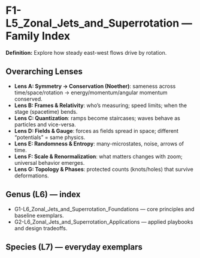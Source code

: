 # F1-L5_Zonal_Jets_and_Superrotation — Family Index
**Definition:** Explore how steady east-west flows drive by rotation.

## Overarching Lenses

- **Lens A: Symmetry -> Conservation (Noether)**: sameness across time/space/rotation → energy/momentum/angular momentum conserved.
- **Lens B: Frames & Relativity**: who’s measuring; speed limits; when the stage (spacetime) bends.
- **Lens C: Quantization**: ramps become staircases; waves behave as particles and vice-versa.
- **Lens D: Fields & Gauge**: forces as fields spread in space; different “potentials” = same physics.
- **Lens E: Randomness & Entropy**: many-microstates, noise, arrows of time.
- **Lens F: Scale & Renormalization**: what matters changes with zoom; universal behavior emerges.
- **Lens G: Topology & Phases**: protected counts (knots/holes) that survive deformations.

## Genus (L6) — index
- G1-L6_Zonal_Jets_and_Superrotation_Foundations — core principles and baseline exemplars.
- G2-L6_Zonal_Jets_and_Superrotation_Applications — applied playbooks and design tradeoffs.

## Species (L7) — everyday exemplars
